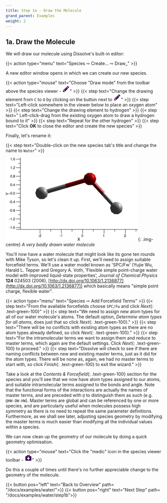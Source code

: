 ```yaml
---
title: Step 1a - Draw the Molecule
grand_parent: Examples
weight: 2
---
```


## 1a. Draw the Molecule

We will draw our molecule using Dissolve's built-in editor:

{{< action type="menu" text="Species &#8680; Create... &#8680; Draw_" >}}


A new editor window opens in which we can create our new species.

{{< action type="mouse" text="Choose \"Draw mode\" from the toolbar above the species viewer - ![Draw mode](../icons/viewer_edit.png)" >}}
{{< step text="Change the drawing element from `C` to `O` by clicking on the button next to ![Draw mode](../icons/viewer_edit.png)" >}}
{{< step text="Left-click somewhere in the viewer below to place an oxygen atom" >}}
{{< step text="Change the drawing element to hydrogen" >}}
{{< step text=" Left-click-drag from the existing oxygen atom to draw a hydrogen bound to it" >}}
{{< step text="Repeat for the other hydrogen" >}}
{{< step text="Click **OK** to close the editor and create the new species" >}}

Finally, let's rename it:

{{< step text="Double-click on the new species tab's title and change the name to `Water`" >}}


![](badwater.png){: .img-centre}
*A very badly drawn water molecule*

You'll now have a water molecule that might look like its gone ten rounds with Mike Tyson, so let's clean it up. First, we'll need to assign suitable forcefield terms. We'll use a water model known as 'SPC/Fw' (Yujie Wu, Harald L. Tepper and Gregory A. Voth, 'Flexible simple point-charge water model with improved liquid-state properties', <i>Journal of Chemical Physics</i> <b>124</b> 024503 (2006), [http://dx.doi.org/10.1063/1.2136877](http://dx.doi.org/10.1063/1.2136877)) which basically means "simple point charge, flexible water".

{{< action type="menu" text="Species &#8680; Add Forcefield Terms" >}}
{{< step text="From the available forcefields choose `SPC/Fw` and click _Next_{: .text-green-100}" >}}
{{< step text="We need to assign new atom types for all of our water molecule's atoms. The default option, _Determine atom types for all atoms_, does just that so click _Next_{: .text-green-100}." >}}
{{< step text="There will be no conflicts with existing atom types as there are no atom types already defined, so click _Next_{: .text-green-100}." >}}
{{< step text="For the intramolecular terms we want to assign them and reduce to master terms, which again are the default settings. Click _Next_{: .text-green-100} to proceed." >}}
{{< step text="Dissolve will check to see if there are naming conflicts between new and existing master terms, just as it did for the atom types. There will be none as, again, we had no master terms to start with, so click _Finish_{: .text-green-100} to exit the wizard." >}}


Take a look at the _Contents & Forcefield_{: .text-green-100} section for the species and you'll see that we now have atom types assigned to our atoms, and suitable intramolecular terms assigned to the bonds and angle. Note that the functional forms of the interactions are actually the names of master terms, and are preceded with `@` to distinguish them as such (e.g. `@HW-OW-HW`). Master terms are global and can be referenced by one or more species, and are particularly useful when molecules possess high symmetry as there is no need to repeat the same parameter definitions. Furthermore, as we shall see later, adjusting species geometry by modifying the master terms is much easier than modifying all the individual values within a species.

We can now clean up the geometry of our molecule by doing a quick geometry optimisation.

{{< action type="mouse" text="Click the \"medic\" icon in the species viewer toolbar - ![Medic - Geometry optimise the current species](../icons/viewer_medic.png)" >}}

Do this a couple of times until there's no further appreciable change to the geometry of the molecule.

{{< button pos="left" text="Back to Overview" path= "/docs/examples/water/">}}
{{< button pos="right" text="Next Step" path= "/docs/examples/water/step1b">}}
